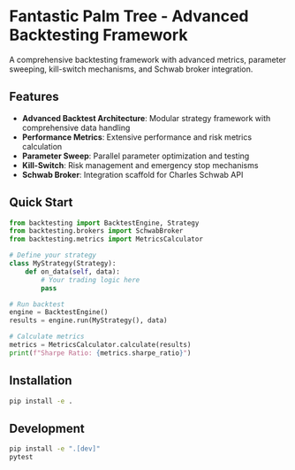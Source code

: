 # Fantastic Palm Tree - Advanced Backtesting Framework

A comprehensive backtesting framework with advanced metrics, parameter sweeping, kill-switch mechanisms, and Schwab broker integration.

## Features

- **Advanced Backtest Architecture**: Modular strategy framework with comprehensive data handling
- **Performance Metrics**: Extensive performance and risk metrics calculation
- **Parameter Sweep**: Parallel parameter optimization and testing
- **Kill-Switch**: Risk management and emergency stop mechanisms
- **Schwab Broker**: Integration scaffold for Charles Schwab API

## Quick Start

```python
from backtesting import BacktestEngine, Strategy
from backtesting.brokers import SchwabBroker
from backtesting.metrics import MetricsCalculator

# Define your strategy
class MyStrategy(Strategy):
    def on_data(self, data):
        # Your trading logic here
        pass

# Run backtest
engine = BacktestEngine()
results = engine.run(MyStrategy(), data)

# Calculate metrics
metrics = MetricsCalculator.calculate(results)
print(f"Sharpe Ratio: {metrics.sharpe_ratio}")
```

## Installation

```bash
pip install -e .
```

## Development

```bash
pip install -e ".[dev]"
pytest
```